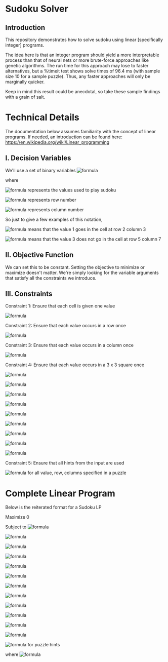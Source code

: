# Sudoku Solver
## Introduction
This repository demonstrates how to solve sudoku using linear [specifically integer] programs. 

The idea here is that an integer program should yield a more interpretable process than that of neural nets or more brute-force approaches like genetic algorithms. The run time for this approach may lose to faster alternatives, but a %timeit test shows solve times of 96.4 ms (with sample size 10 for a sample puzzle). Thus, any faster approaches will only be marginally quicker.

Keep in mind this result could be anecdotal, so take these sample findings with a grain of salt. 

# Technical Details
The documentation below assumes familiarity with the concept of linear programs. 
If needed, an introduction can be found here: https://en.wikipedia.org/wiki/Linear_programming

## I. Decision Variables
We'll use a set of binary variables ![formula](https://render.githubusercontent.com/render/math?math=X_{ijk}%20\in%20(0,%201)%20,%20\forall%20i%20\in%20(1,%202,%203,%20...%20,%209)%20,%20\forall%20j%20\in%20(1,%202,%203,%20...%20,%209)%20,%20\forall%20k%20\in%20(1,%202,%203,%20...%20,%209))

where 

![formula](https://render.githubusercontent.com/render/math?math=i%20\in%20(1,%202,%203,%20...%20,%209)) represents the values used to play sudoku

![formula](https://render.githubusercontent.com/render/math?math=j%20\in%20(1,%202,%203,%20...%20,%209)) represents row number

![formula](https://render.githubusercontent.com/render/math?math=k%20\in%20(1,%202,%203,%20...%20,%209)) represents column number



So just to give a few examples of this notation,

![formula](https://render.githubusercontent.com/render/math?math=X_{123}%20=%201) means that the value 1 goes in the cell at row 2 column 3

![formula](https://render.githubusercontent.com/render/math?math=X_{357}%20=%200) means that the value 3 does not go in the cell at row 5 column 7

## II. Objective Function
We can set this to be constant. Setting the objective to minimize or maximize doesn't matter.
We're simply looking for the variable arguments that satisfy all the constraints we introduce.

## III. Constraints 
Constraint 1: Ensure that each cell is given one value 

![formula](https://render.githubusercontent.com/render/math?math=\sum_{i%20=%201}^9%20{X_{ijk}}%20=%201,%20\forall%20j%20\in%20(1,%202,%203,%20...%20,%209),%20\forall%20k%20\in%20(1,%202,%203,%20...%20,%209))



Constraint 2: Ensure that each value occurs in a row once 

![formula](https://render.githubusercontent.com/render/math?math=\sum_{j%20=%201}^9%20{X_{ijk}}%20=%201,%20\forall%20i%20\in%20(1,%202,%203,%20...%20,%209),%20\forall%20k%20\in%20(1,%202,%203,%20...%20,%209))



Constraint 3: Ensure that each value occurs in a column once 

![formula](https://render.githubusercontent.com/render/math?math=\sum_{k%20=%201}^9%20{X_{ijk}}%20=%201,%20\forall%20i%20\in%20(1,%202,%203,%20...%20,%209),%20\forall%20j%20\in%20(1,%202,%203,%20...%20,%209))



Constraint 4: Ensure that each value occurs in a 3 x 3 square once 

![formula](https://render.githubusercontent.com/render/math?math=\sum_{j%20=%201}^3%20\sum_{k%20=%201}^3%20{X_{ijk}}%20=%201,%20\forall%20i%20\in%20(1,%202,%203,%20...%20,%209))

![formula](https://render.githubusercontent.com/render/math?math=\sum_{j%20=%201}^3%20\sum_{k%20=%204}^6%20{X_{ijk}}%20=%201,%20\forall%20i%20\in%20(1,%202,%203,%20...%20,%209))

![formula](https://render.githubusercontent.com/render/math?math=\sum_{j%20=%201}^3%20\sum_{k%20=%207}^9%20{X_{ijk}}%20=%201,%20\forall%20i%20\in%20(1,%202,%203,%20...%20,%209))

![formula](https://render.githubusercontent.com/render/math?math=\sum_{j%20=%204}^6%20\sum_{k%20=%201}^3%20{X_{ijk}}%20=%201,%20\forall%20i%20\in%20(1,%202,%203,%20...%20,%209))

![formula](https://render.githubusercontent.com/render/math?math=\sum_{j%20=%204}^6%20\sum_{k%20=%204}^6%20{X_{ijk}}%20=%201,%20\forall%20i%20\in%20(1,%202,%203,%20...%20,%209))

![formula](https://render.githubusercontent.com/render/math?math=\sum_{j%20=%204}^6%20\sum_{k%20=%207}^9%20{X_{ijk}}%20=%201,%20\forall%20i%20\in%20(1,%202,%203,%20...%20,%209))

![formula](https://render.githubusercontent.com/render/math?math=\sum_{j%20=%207}^9%20\sum_{k%20=%201}^3%20{X_{ijk}}%20=%201,%20\forall%20i%20\in%20(1,%202,%203,%20...%20,%209))

![formula](https://render.githubusercontent.com/render/math?math=\sum_{j%20=%207}^9%20\sum_{k%20=%204}^6%20{X_{ijk}}%20=%201,%20\forall%20i%20\in%20(1,%202,%203,%20...%20,%209))

![formula](https://render.githubusercontent.com/render/math?math=\sum_{j%20=%207}^9%20\sum_{k%20=%207}^9%20{X_{ijk}}%20=%201,%20\forall%20i%20\in%20(1,%202,%203,%20...%20,%209))



Constraint 5: Ensure that all hints from the input are used

![formula](https://render.githubusercontent.com/render/math?math=X_{ijk}%20=%201) for all value, row, columns specified in a puzzle



# Complete Linear Program
Below is the reiterated format for a Sudoku LP

Maximize 0

Subject to ![formula](https://render.githubusercontent.com/render/math?math=\sum_{i%20=%201}^9%20{X_{ijk}}%20=%201,%20\forall%20j%20\in%20(1,%202,%203,%20...%20,%209),%20\forall%20k%20\in%20(1,%202,%203,%20...%20,%209))

![formula](https://render.githubusercontent.com/render/math?math=\sum_{j%20=%201}^9%20{X_{ijk}}%20=%201,%20\forall%20i%20\in%20(1,%202,%203,%20...%20,%209),%20\forall%20k%20\in%20(1,%202,%203,%20...%20,%209))

![formula](https://render.githubusercontent.com/render/math?math=\sum_{k%20=%201}^9%20{X_{ijk}}%20=%201,%20\forall%20i%20\in%20(1,%202,%203,%20...%20,%209),%20\forall%20j%20\in%20(1,%202,%203,%20...%20,%209))

![formula](https://render.githubusercontent.com/render/math?math=\sum_{j%20=%201}^3%20\sum_{k%20=%201}^3%20{X_{ijk}}%20=%201,%20\forall%20i%20\in%20(1,%202,%203,%20...%20,%209))

![formula](https://render.githubusercontent.com/render/math?math=\sum_{j%20=%201}^3%20\sum_{k%20=%204}^6%20{X_{ijk}}%20=%201,%20\forall%20i%20\in%20(1,%202,%203,%20...%20,%209))

![formula](https://render.githubusercontent.com/render/math?math=\sum_{j%20=%201}^3%20\sum_{k%20=%207}^9%20{X_{ijk}}%20=%201,%20\forall%20i%20\in%20(1,%202,%203,%20...%20,%209))

![formula](https://render.githubusercontent.com/render/math?math=\sum_{j%20=%204}^6%20\sum_{k%20=%201}^3%20{X_{ijk}}%20=%201,%20\forall%20i%20\in%20(1,%202,%203,%20...%20,%209))

![formula](https://render.githubusercontent.com/render/math?math=\sum_{j%20=%204}^6%20\sum_{k%20=%204}^6%20{X_{ijk}}%20=%201,%20\forall%20i%20\in%20(1,%202,%203,%20...%20,%209))

![formula](https://render.githubusercontent.com/render/math?math=\sum_{j%20=%204}^6%20\sum_{k%20=%207}^9%20{X_{ijk}}%20=%201,%20\forall%20i%20\in%20(1,%202,%203,%20...%20,%209))

![formula](https://render.githubusercontent.com/render/math?math=\sum_{j%20=%207}^9%20\sum_{k%20=%201}^3%20{X_{ijk}}%20=%201,%20\forall%20i%20\in%20(1,%202,%203,%20...%20,%209))

![formula](https://render.githubusercontent.com/render/math?math=\sum_{j%20=%207}^9%20\sum_{k%20=%204}^6%20{X_{ijk}}%20=%201,%20\forall%20i%20\in%20(1,%202,%203,%20...%20,%209))

![formula](https://render.githubusercontent.com/render/math?math=\sum_{j%20=%207}^9%20\sum_{k%20=%207}^9%20{X_{ijk}}%20=%201,%20\forall%20i%20\in%20(1,%202,%203,%20...%20,%209))

![formula](https://render.githubusercontent.com/render/math?math=X_{ijk}%20=%201) for puzzle hints

where ![formula](https://render.githubusercontent.com/render/math?math=X_{ijk}%20\in%20(0,%201)%20,%20\forall%20i%20\in%20(1,%202,%203,%20...%20,%209)%20,%20\forall%20j%20\in%20(1,%202,%203,%20...%20,%209)%20,%20\forall%20k%20\in%20(1,%202,%203,%20...%20,%209))
